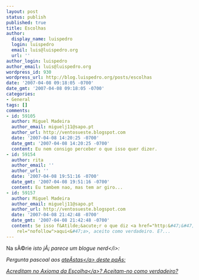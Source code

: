 ```yaml
---
layout: post
status: publish
published: true
title: Escolhas
author:
  display_name: luispedro
  login: luispedro
  email: luis@luispedro.org
  url: ''
author_login: luispedro
author_email: luis@luispedro.org
wordpress_id: 930
wordpress_url: http://blog.luispedro.org/posts/escolhas
date: '2007-04-08 09:18:05 -0700'
date_gmt: '2007-04-08 09:18:05 -0700'
categories:
- General
tags: []
comments:
- id: 59105
  author: Miguel Madeira
  author_email: miguelj11@sapo.pt
  author_url: http://ventosueste.blogspot.com
  date: '2007-04-08 14:20:25 -0700'
  date_gmt: '2007-04-08 14:20:25 -0700'
  content: Eu nem consigo perceber o que isso quer dizer.
- id: 59154
  author: rita
  author_email: ''
  author_url: ''
  date: '2007-04-08 19:51:16 -0700'
  date_gmt: '2007-04-08 19:51:16 -0700'
  content: Eu tambem nao, mas tem ar giro...
- id: 59157
  author: Miguel Madeira
  author_email: miguelj11@sapo.pt
  author_url: http://ventosueste.blogspot.com
  date: '2007-04-08 21:42:48 -0700'
  date_gmt: '2007-04-08 21:42:48 -0700'
  content: Se isso f&Atilde;&acute;r o que diz <a href="http:&#47;&#47;mathworld.wolfram.com&#47;AxiomofChoice.html"
    rel="nofollow">aqui<&#47;a>, aceito como verdadeiro. E?...
---
```

<p>Na s&Atilde;&copy;rie <i>isto j&Atilde;&iexcl; parece um blogue nerd<&#47;i>:
<p>Pergunta pascoal aos <a href="http:&#47;&#47;www.ateismo.net&#47;diario&#47;">ate&Atilde;&shy;stas<&#47;a> deste pa&Atilde;&shy;s:
<p>Acreditam no <a href="http:&#47;&#47;en.wikipedia.org&#47;wiki&#47;Axiom_of_choice">Axioma da Escolha<&#47;a>? Aceitam-no como verdadeiro?</p>
